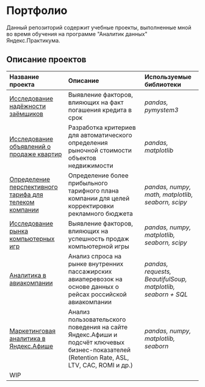 # Портфолио
Данный репозиторий содержит учебные проекты, выполненные мной во время обучения на программе "Аналитик данных" Яндекс.Практикума.

## Описание проектов

| Название проекта | Описание | Используемые библиотеки | 
| :---------------------- | :---------------------- | :---------------------- |
| [Исследование надёжности заёмщиков](https://github.com/maponomareva/portfolio/tree/main/02_banking_analytics) | Выявление факторов, влияющих на факт погашения кредита в срок | *pandas, pymystem3* |
| [Исследование объявлений о продаже квартир](https://github.com/maponomareva/portfolio/tree/main/03_real_estate_analytics) | Разработка критериев для автоматического определения рыночной стоимости объектов недвижимости | *pandas, matplotlib* |
| [Определение перспективного тарифа для телеком компании](https://github.com/maponomareva/portfolio/tree/main/04_telecom_analytics) | Определение более прибыльного тарифного плана компании для целей корректировки рекламного бюджета | *pandas, numpy, math, matplotlib, seaborn, scipy* |
| [Исследование рынка компьютерных игр](https://github.com/maponomareva/portfolio/tree/main/06_gamedev_analytics) | Выявление факторов, влияющих на успешность продаж компьютерной игры | *pandas, numpy, matplotlib, seaborn, scipy* |
| [Аналитика в авиакомпании](https://github.com/maponomareva/portfolio/tree/main/07_airline_analytics) | Анализ спроса на рынке внутренних пассажирских авиаперевозок на основе данных о рейсах российской авиакомпании | *pandas, requests, BeautifulSoup, matplotlib, seaborn + SQL* |
[Маркетинговая аналитика в Яндекс.Афише](https://github.com/maponomareva/portfolio/tree/main/08_marketing_analytics) | Анализ пользовательского поведения на сайте Яндекс.Афиши и подсчёт ключевых бизнес-показателей (Retention Rate, ASL, LTV, CAC, ROMI и др.) | *pandas, numpy, matplotlib, seaborn* |
| WIP|   |  |
